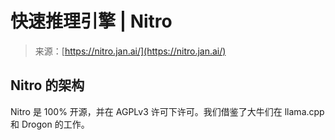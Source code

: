 <!--yml

分类：未分类

日期：2024-05-27 14:33:54

-->

# 快速推理引擎 | Nitro

> 来源：[https://nitro.jan.ai/](https://nitro.jan.ai/)

## Nitro 的架构

Nitro 是 100% 开源，并在 AGPLv3 许可下许可。我们借鉴了大牛们在 llama.cpp 和 Drogon 的工作。

